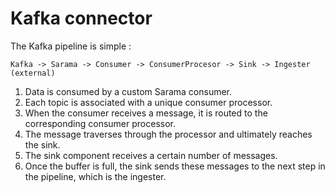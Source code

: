# Kafka connector

The Kafka pipeline is simple : 

```Kafka -> Sarama -> Consumer -> ConsumerProcesor -> Sink -> Ingester (external)```

1. Data is consumed by a custom Sarama consumer.
2. Each topic is associated with a unique consumer processor.
3. When the consumer receives a message, it is routed to the corresponding consumer processor.
4. The message traverses through the processor and ultimately reaches the sink.
5. The sink component receives a certain number of messages.
6. Once the buffer is full, the sink sends these messages to the next step in the pipeline, which is the ingester.
